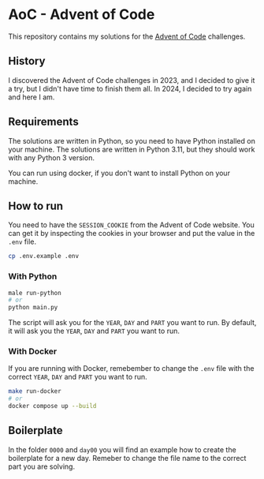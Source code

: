 # AoC - Advent of Code

This repository contains my solutions for the [Advent of Code](https://adventofcode.com/) challenges.

## History

I discovered the Advent of Code challenges in 2023, and I decided to give it a try, but I didn't have time to finish them all. In 2024, I decided to try again and here I am.

## Requirements

The solutions are written in Python, so you need to have Python installed on your machine. The solutions are written in Python 3.11, but they should work with any Python 3 version.

You can run using docker, if you don't want to install Python on your machine.

## How to run

You need to have the `SESSION_COOKIE` from the Advent of Code website. You can get it by inspecting the cookies in your browser and put the value in the `.env` file.

```bash
cp .env.example .env
```

### With Python

```bash
male run-python
# or
python main.py
```

The script will ask you for the `YEAR`, `DAY` and `PART` you want to run. By default, it will ask you the `YEAR`, `DAY` and `PART` you want to run.

### With Docker

If you are running with Docker, remebember to change the `.env` file with the correct `YEAR`, `DAY` and `PART` you want to run.

```bash
make run-docker
# or
docker compose up --build
```

## Boilerplate

In the folder `0000` and `day00` you will find an example how to create the boilerplate for a new day. Remeber to change the file name to the correct part you are solving.
